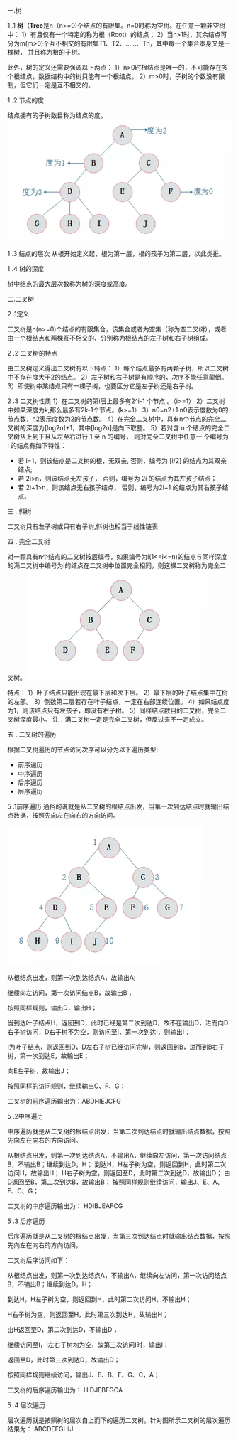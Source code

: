 一.树

1 .1 **树（Tree**是n（n>=0)个结点的有限集。n=0时称为空树。在任意一颗非空树中：
1）有且仅有一个特定的称为根（Root）的结点；
2）当n>1时，其余结点可分为m(m>0)个互不相交的有限集T1、T2、......、Tn，其中每一个集合本身又是一棵树，
并且称为根的子树。

此外，树的定义还需要强调以下两点：
1）n>0时根结点是唯一的，不可能存在多个根结点，数据结构中的树只能有一个根结点。
2）m>0时，子树的个数没有限制，但它们一定是互不相交的。

1 .2 节点的度

结点拥有的子树数目称为结点的度。
![](../img/du.png)

1 .3 结点的层次
从根开始定义起，根为第一层，根的孩子为第二层，以此类推。

1 .4 树的深度

树中结点的最大层次数称为树的深度或高度。

二.二叉树

2 .1定义

二叉树是n(n>=0)个结点的有限集合，该集合或者为空集（称为空二叉树），或者由一个根结点和两棵互不相交的、分别称为根结点的左子树和右子树组成。

2 .2 二叉树的特点

由二叉树定义得出二叉树有以下特点：
1）每个结点最多有两颗子树，所以二叉树中不存在度大于2的结点。
2）左子树和右子树是有顺序的，次序不能任意颠倒。
3）即使树中某结点只有一棵子树，也要区分它是左子树还是右子树。

2 .3 二叉树性质
1）在二叉树的第i层上最多有2^i-1 个节点 。（i>=1）
2）二叉树中如果深度为k,那么最多有2k-1个节点。(k>=1）
3）n0=n2+1 n0表示度数为0的节点数，n2表示度数为2的节点数。
4）在完全二叉树中，具有n个节点的完全二叉树的深度为[log2n]+1，其中[log2n]是向下取整。
5）若对含 n 个结点的完全二叉树从上到下且从左至右进行 1 至 n 的编号，
则对完全二叉树中任意一
个编号为 i 的结点有如下特性：

- 若 i=1，则该结点是二叉树的根，无双亲, 否则，编号为 [i/2] 的结点为其双亲结点;
- 若 2i>n，则该结点无左孩子， 否则，编号为 2i 的结点为其左孩子结点；
- 若 2i+1>n，则该结点无右孩子结点， 否则，编号为2i+1 的结点为其右孩子结点。

三 . 斜树

二叉树只有左子树或只有右子树,斜树也相当于线性链表

四 . 完全二叉树

对一颗具有n个结点的二叉树按层编号，如果编号为i(1<=i<=n)的结点与同样深度的满二叉树中编号为i的结点在二叉树中位置完全相同，则这棵二叉树称为完全二叉树。
![](../img/完全二叉树.png)

特点：
1）叶子结点只能出现在最下层和次下层。
2）最下层的叶子结点集中在树的左部。
3）倒数第二层若存在叶子结点，一定在右部连续位置。
4）如果结点度为1，则该结点只有左孩子，即没有右子树。
5）同样结点数目的二叉树，完全二叉树深度最小。
注：满二叉树一定是完全二叉树，但反过来不一定成立。


五 . 二叉树的遍历

根据二叉树遍历的节点访问次序可以分为以下遍历类型:

- 前序遍历
- 中序遍历
- 后序遍历
- 层序遍历

5 .1前序遍历
通俗的说就是从二叉树的根结点出发，当第一次到达结点时就输出结点数据，按照先向左在向右的方向访问。

![](../img/前序遍历.png)

从根结点出发，则第一次到达结点A，故输出A;

继续向左访问，第一次访问结点B，故输出B；

按照同样规则，输出D，输出H；

当到达叶子结点H，返回到D，此时已经是第二次到达D，故不在输出D，进而向D右子树访问，D右子树不为空，则访问至I，第一次到达I，则输出I；

I为叶子结点，则返回到D，D左右子树已经访问完毕，则返回到B，进而到B右子树，第一次到达E，故输出E；

向E左子树，故输出J；

按照同样的访问规则，继续输出C、F、G；

二叉树的前序遍历输出为：ABDHIEJCFG

5 .2中序遍历

中序遍历就是从二叉树的根结点出发，当第二次到达结点时就输出结点数据，按照先向左在向右的方向访问。

从根结点出发，则第一次到达结点A，不输出A，继续向左访问，第一次访问结点B，不输出B；继续到达D，H；
到达H，H左子树为空，则返回到H，此时第二次访问H，故输出H；
H右子树为空，则返回至D，此时第二次到达D，故输出D；
由D返回至B，第二次到达B，故输出B；
按照同样规则继续访问，输出J、E、A、F、C、G；

二叉树的中序遍历输出为：
HDIBJEAFCG

5 .3 后序遍历

后序遍历就是从二叉树的根结点出发，当第三次到达结点时就输出结点数据，按照先向左在向右的方向访问。

二叉树后序访问如下：

从根结点出发，则第一次到达结点A，不输出A，继续向左访问，第一次访问结点B，不输出B；继续到达D，H；

到达H，H左子树为空，则返回到H，此时第二次访问H，不输出H；

H右子树为空，则返回至H，此时第三次到达H，故输出H；

由H返回至D，第二次到达D，不输出D；

继续访问至I，I左右子树均为空，故第三次访问I时，输出I；

返回至D，此时第三次到达D，故输出D；

按照同样规则继续访问，输出J、E、B、F、G、C，A；

二叉树的后序遍历输出为：
HIDJEBFGCA

5 .4 层次遍历

层次遍历就是按照树的层次自上而下的遍历二叉树。针对图所示二叉树的层次遍历结果为：
ABCDEFGHIJ


